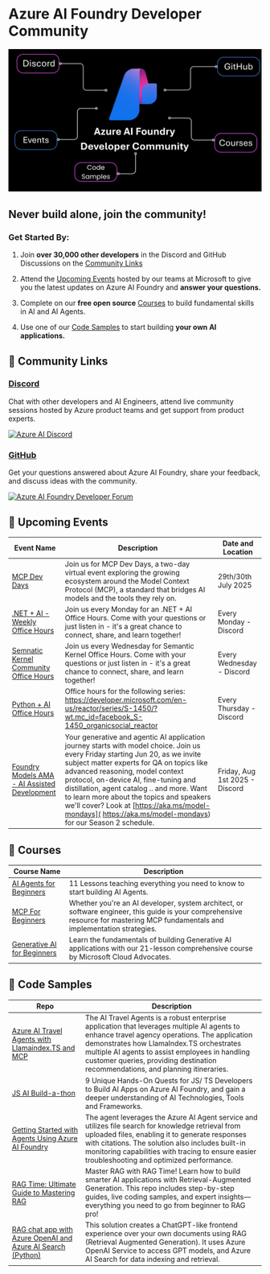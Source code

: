 # Azure AI Foundry Developer Community

![Foundry Community](./images/repo-thumbnail.png)

## Never build alone, join the community! 

### Get Started By: 

1. Join **over 30,000 other developers** in the Discord and GitHub Discussions on the [Community Links](#-community-links)

2. Attend the [Upcoming Events](#-upcoming-events) hosted by our teams at Microsoft to give you the latest updates on Azure AI Foundry and **answer your questions.**

3. Complete on our **free open source** [Courses](#-courses) to build fundamental skills in AI and AI Agents.

4. Use one of our [Code Samples](#-code-samples) to start building **your own AI applications.**

## 🔗 Community Links

### [Discord](https://discord.gg/aHu7bGMPcX)

Chat with other developers and AI Engineers, attend live community sessions hosted by Azure product teams and get support from product experts.

[![Azure AI Discord](https://dcbadge.limes.pink/api/server/kzRShWzttr)](https://discord.gg/kzRShWzttr)

### [GitHub](https://aka.ms/community/gh-discussions)

Get your questions answered about Azure AI Foundry, share your feedback, and discuss ideas with the community.

[![Azure AI Foundry Developer Forum](https://img.shields.io/badge/GitHub-Azure_AI_Foundry_Developer_Forum-blue?style=for-the-badge&logo=github&color=adff2f&logoColor=fff)](https://aka.ms/foundry/forum)

## 📆 Upcoming Events

| **Event Name**                                                                                                                                      | **Description**                                                                                                                                                                                                                                                                     | **Date and Location**              |
|-----------------------------------------------------------------------------------------------------------------------------------------------------|-------------------------------------------------------------------------------------------------------------------------------------------------------------------------------------------------------------------------------------------------------------------------------------|------------------------------------|
| [MCP Dev Days](https://discord.gg/H3mCMmxS?event=1395140350401839135)                                   | Join us for MCP Dev Days, a two-day virtual event exploring the growing ecosystem around the Model Context Protocol (MCP), a standard that bridges AI models and the tools they rely on. | 29th/30th July 2025   |
| [.NET + AI - Weekly Office Hours](https://discord.gg/MkbhUsTPPe?event=1386772209611182108)                                                          | Join us every Monday for an .NET + AI Office Hours. Come with your questions or just listen in - it's a great chance to connect, share, and learn together!                                                                                                                         | Every Monday - Discord   |
| [Semnatic Kernel Community Office Hours](https://discord.gg/H3mCMmxS?event=1394369752058822718)                                            | Join us every Wednesday for Semantic Kernel Office Hours. Come with your questions or just listen in - it's a great chance to connect, share, and learn together!                                                                                                                                                     | Every Wednesday - Discord  |
| [Python + AI Office Hours](https://discord.gg/mFYRHC9r?event=1393434562394329158)                                            | Office hours for the following series: https://developer.microsoft.com/en-us/reactor/series/S-1450/?wt.mc_id=facebook_S-1450_organicsocial_reactor                                                                                                                                                     | Every Thursday - Discord  |
| [Foundry Models AMA - AI Assisted Development](https://discord.gg/mFYRHC9r?event=1382862912804360354)                                             | Your generative and agentic AI application journey starts with model choice. Join us every Friday starting Jun 20, as we invite subject matter experts for QA on topics like advanced reasoning, model context protocol, on-device AI, fine-tuning and distillation, agent catalog .. and more. Want to learn more about the topics and speakers we'll cover? Look at [https://aka.ms/model-mondays]( https://aka.ms/model-mondays) for our Season 2 schedule.                                                           | Friday, Aug 1st 2025 - Discord   |

## 📕 Courses

| **Course Name**                                                                         | **Description**                                                                                                                                                                 |
|-----------------------------------------------------------------------------------------|----------------------------------------------------------------------------------------------------------------------------------------------------------------------------------|
| [AI Agents for Beginners](https://github.com/microsoft/ai-agents-for-beginners)         | 11 Lessons teaching everything you need to know to start building AI Agents.                                                                                                    |
| [MCP For Beginners](https://github.com/microsoft/mcp-for-beginners)                     | Whether you're an AI developer, system architect, or software engineer, this guide is your comprehensive resource for mastering MCP fundamentals and implementation strategies. |
| [Generative AI for Beginners](https://github.com/Microsoft/generative-ai-for-beginners) | Learn the fundamentals of building Generative AI applications with our 21-lesson comprehensive course by Microsoft Cloud Advocates.                                             |


## 🚀 Code Samples

| **Repo**                                                                                                                  | **Description**                                                                                                                                                                                                                                                                                                                  |
|---------------------------------------------------------------------------------------------------------------------------|----------------------------------------------------------------------------------------------------------------------------------------------------------------------------------------------------------------------------------------------------------------------------------------------------------------------------------|
| [Azure AI Travel Agents with Llamaindex.TS and MCP](https://github.com/Azure-Samples/azure-ai-travel-agents)              | The AI Travel Agents is a robust enterprise application that leverages multiple AI agents to enhance travel agency operations. The application demonstrates how LlamaIndex.TS orchestrates multiple AI agents to assist employees in handling customer queries, providing destination recommendations, and planning itineraries. |
| [JS AI Build-a-thon](https://github.com/Azure-Samples/JS-AI-Build-a-thon?tab=readme-ov-file)                              | 9 Unique Hands-On Quests for JS/ TS Developers to Build AI Apps on Azure AI Foundry, and gain a deeper understanding of AI Technologies, Tools and Frameworks.                                                                                                                                                                   |
| [Getting Started with Agents Using Azure AI Foundry](https://github.com/Azure-Samples/get-started-with-ai-agents)         | The agent leverages the Azure AI Agent service and utilizes file search for knowledge retrieval from uploaded files, enabling it to generate responses with citations. The solution also includes built-in monitoring capabilities with tracing to ensure easier troubleshooting and optimized performance.                      |
| [RAG Time: Ultimate Guide to Mastering RAG](https://github.com/microsoft/rag-time)                                        | Master RAG with RAG Time! Learn how to build smarter AI applications with Retrieval-Augmented Generation. This repo includes step-by-step guides, live coding samples, and expert insights—everything you need to go from beginner to RAG pro!                                                                                   |
| [RAG chat app with Azure OpenAI and Azure AI Search (Python)](https://github.com/Azure-Samples/azure-search-openai-demo) | This solution creates a ChatGPT-like frontend experience over your own documents using RAG (Retrieval Augmented Generation). It uses Azure OpenAI Service to access GPT models, and Azure AI Search for data indexing and retrieval.                                                                                             |



